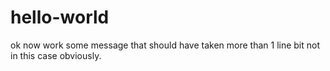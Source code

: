 # hello-world
ok now work
some message that should have taken more than 1 line bit not in this case obviously.
